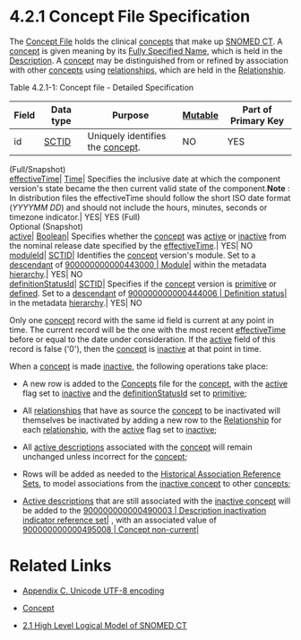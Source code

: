 # 4.2.1 Concept File Specification

The [Concept File](https://confluence.ihtsdotools.org/display/DOCRELFMT/Concept+file "Reference term: Concept file") holds the clinical [concepts](https://confluence.ihtsdotools.org/display/DOCGLOSS/concept "Glossary link: concepts") that make up [SNOMED CT](https://confluence.ihtsdotools.org/display/DOCGLOSS/SNOMED+CT "Glossary link: SNOMED CT"). A [concept](https://confluence.ihtsdotools.org/display/DOCGLOSS/concept "Glossary link: concept") is given meaning by its [Fully Specified Name](https://confluence.ihtsdotools.org/display/DOCGLOSS/Fully+Specified+Name "Glossary link: Fully Specified Name"), which is held in the [Description](https://confluence.ihtsdotools.org/display/DOCRELFMT/Description+file "Reference term: Description file"). A [concept](https://confluence.ihtsdotools.org/display/DOCGLOSS/concept "Glossary link: concept") may be distinguished from or refined by association with other [concepts](https://confluence.ihtsdotools.org/display/DOCGLOSS/concept "Glossary link: concepts") using [relationships](https://confluence.ihtsdotools.org/display/DOCGLOSS/relationship "Glossary link: relationships"), which are held in the [Relationship](https://confluence.ihtsdotools.org/display/DOCRELFMT/Relationship+file "Reference term: Relationship file").

Table 4.2.1-1: Concept file - Detailed Specification

**Field**| **Data type**| **Purpose**| **[Mutable](https://confluence.ihtsdotools.org/display/DOCGLOSS/Mutable "Glossary link: Mutable")**| **Part of Primary Key**  
---|---|---|---|---  
id| [SCTID](https://confluence.ihtsdotools.org/display/DOCRELFMT/SCTID+\(data+type\) "Reference term: SCTID \(\(data type\)\)")| Uniquely identifies the [concept](https://confluence.ihtsdotools.org/display/DOCGLOSS/concept "Glossary link: concept").| NO| YES  
(Full/Snapshot)   
[effectiveTime](https://confluence.ihtsdotools.org/display/DOCRELFMT/effectiveTime+\(field\) "Reference term: effectiveTime \(\(field\)\)")| [Time](https://confluence.ihtsdotools.org/display/DOCRELFMT/Time+\(data+type\) "Reference term: Time \(\(data type\)\)")| Specifies the inclusive date at which the component version's state became the then current valid state of the component.**Note** : In distribution files the effectiveTime should follow the short ISO date format (_YYYYMM _DD__) and should not include the hours, minutes, seconds or timezone indicator.| YES| YES (Full)  
Optional (Snapshot)   
[active](https://confluence.ihtsdotools.org/display/DOCRELFMT/active+\(field\) "Reference term: active \(\(field\)\)")| [Boolean](https://confluence.ihtsdotools.org/display/DOCRELFMT/Boolean+\(data+type\) "Reference term: Boolean \(\(data type\)\)")| Specifies whether the [concept](https://confluence.ihtsdotools.org/display/DOCGLOSS/concept "Glossary link: concept") was [active](https://confluence.ihtsdotools.org/display/DOCGLOSS/active "Glossary link: active") or [inactive](https://confluence.ihtsdotools.org/display/DOCGLOSS/inactive "Glossary link: inactive") from the nominal release date specified by the [effectiveTime](https://confluence.ihtsdotools.org/display/DOCRELFMT/effectiveTime+\(field\) "Reference term: effectiveTime \(\(field\)\)").| YES| NO  
[moduleId](https://confluence.ihtsdotools.org/display/DOCRELFMT/moduleId+\(field\) "Reference term: moduleId \(\(field\)\)")| [SCTID](https://confluence.ihtsdotools.org/display/DOCRELFMT/SCTID+\(data+type\) "Reference term: SCTID \(\(data type\)\)")| Identifies the [concept](https://confluence.ihtsdotools.org/display/DOCGLOSS/concept "Glossary link: concept") version's module. Set to a [descendant](https://confluence.ihtsdotools.org/display/DOCGLOSS/descendant "Glossary link: descendant") of [ 900000000000443000 | Module|](http://snomed.info/id/900000000000443000 "900000000000443000 | Module |") within the metadata [hierarchy](https://confluence.ihtsdotools.org/display/DOCGLOSS/hierarchy "Glossary link: hierarchy").| YES| NO  
[definitionStatusId](https://confluence.ihtsdotools.org/display/DOCRELFMT/definitionStatusId+\(field\) "Reference term: definitionStatusId \(\(field\)\)")| [SCTID](https://confluence.ihtsdotools.org/display/DOCRELFMT/SCTID+\(data+type\) "Reference term: SCTID \(\(data type\)\)")| Specifies if the [concept](https://confluence.ihtsdotools.org/display/DOCGLOSS/concept "Glossary link: concept") version is [primitive](https://confluence.ihtsdotools.org/display/DOCGLOSS/primitive "Glossary link: primitive") or [defined](https://confluence.ihtsdotools.org/display/DOCGLOSS/sufficiently+defined+concept "Glossary link: sufficiently defined concept"). Set to a [descendant](https://confluence.ihtsdotools.org/display/DOCGLOSS/descendant "Glossary link: descendant") of [ 900000000000444006 | Definition status|](http://snomed.info/id/900000000000444006 "900000000000444006 | Definition status |") in the metadata [hierarchy](https://confluence.ihtsdotools.org/display/DOCGLOSS/hierarchy "Glossary link: hierarchy").| YES| NO  
  
Only one [concept](https://confluence.ihtsdotools.org/display/DOCGLOSS/concept "Glossary link: concept") record with the same id field is current at any point in time. The current record will be the one with the most recent [effectiveTime](https://confluence.ihtsdotools.org/display/DOCRELFMT/effectiveTime+\(field\) "Reference term: effectiveTime \(\(field\)\)") before or equal to the date under consideration. If the [active](https://confluence.ihtsdotools.org/display/DOCGLOSS/active "Glossary link: active") field of this record is false ('0'), then the [concept](https://confluence.ihtsdotools.org/display/DOCGLOSS/concept "Glossary link: concept") is [inactive](https://confluence.ihtsdotools.org/display/DOCGLOSS/inactive "Glossary link: inactive") at that point in time.

When a [concept](https://confluence.ihtsdotools.org/display/DOCGLOSS/concept "Glossary link: concept") is made [inactive](https://confluence.ihtsdotools.org/display/DOCGLOSS/inactive "Glossary link: inactive"), the following operations take place:

  * A new row is added to the [Concepts](https://confluence.ihtsdotools.org/display/DOCGLOSS/Concept "Glossary link: Concepts") file for the [concept](https://confluence.ihtsdotools.org/display/DOCGLOSS/concept "Glossary link: concept"), with the [active](https://confluence.ihtsdotools.org/display/DOCGLOSS/active "Glossary link: active") flag set to [inactive](https://confluence.ihtsdotools.org/display/DOCGLOSS/inactive "Glossary link: inactive") and the [definitionStatusId](https://confluence.ihtsdotools.org/display/DOCRELFMT/definitionStatusId+\(field\) "Reference term: definitionStatusId \(\(field\)\)") set to [primitive](https://confluence.ihtsdotools.org/display/DOCGLOSS/primitive "Glossary link: primitive");

  * All [relationships](https://confluence.ihtsdotools.org/display/DOCGLOSS/relationship "Glossary link: relationships") that have as source the [concept](https://confluence.ihtsdotools.org/display/DOCGLOSS/concept "Glossary link: concept") to be inactivated will themselves be inactivated by adding a new row to the [Relationship](https://confluence.ihtsdotools.org/display/DOCRELFMT/Relationship+file "Reference term: Relationship file") for each [relationship](https://confluence.ihtsdotools.org/display/DOCGLOSS/relationship "Glossary link: relationship"), with the [active](https://confluence.ihtsdotools.org/display/DOCGLOSS/active "Glossary link: active") flag set to [inactive](https://confluence.ihtsdotools.org/display/DOCGLOSS/inactive "Glossary link: inactive");

  * All [active descriptions](https://confluence.ihtsdotools.org/display/DOCGLOSS/active+description "Glossary link: active descriptions") associated with the [concept](https://confluence.ihtsdotools.org/display/DOCGLOSS/concept "Glossary link: concept") will remain unchanged unless incorrect for the [concept](https://confluence.ihtsdotools.org/display/DOCGLOSS/concept "Glossary link: concept");

  * Rows will be added as needed to the [Historical Association Reference Sets](/pages/createpage.action?spaceKey=DOCTSG&title=4.2.3+Historical+Association+Reference+Sets), to model associations from the [inactive concept](https://confluence.ihtsdotools.org/display/DOCGLOSS/inactive+concept "Glossary link: inactive concept") to other [concepts](https://confluence.ihtsdotools.org/display/DOCGLOSS/concept "Glossary link: concepts");

  * [Active descriptions](https://confluence.ihtsdotools.org/display/DOCGLOSS/Active+description "Glossary link: Active descriptions") that are still associated with the [inactive concept](https://confluence.ihtsdotools.org/display/DOCGLOSS/inactive+concept "Glossary link: inactive concept") will be added to the [ 900000000000490003 | Description inactivation indicator reference set|](http://snomed.info/id/900000000000490003 "900000000000490003 | Description inactivation indicator reference set |") , with an associated value of [ 900000000000495008 | Concept non-current|](http://snomed.info/id/900000000000495008 "900000000000495008 | Concept non-current |")

# Related Links

  * [Appendix C. Unicode UTF-8 encoding](Appendix-C.-Unicode-UTF-8-encoding_33490103.html)
  * [Concept](https://confluence.ihtsdotools.org/display/DOCGLOSS/Concept "Glossary link: Concept")

  * [2.1 High Level Logical Model of SNOMED CT](2.1-High-Level-Logical-Model-of-SNOMED-CT_33490083.html)

